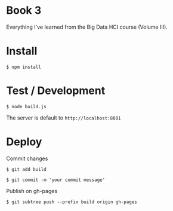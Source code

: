 # Book 3

Everything I've learned from the Big Data HCI course (Volume III).

# Install

    $ npm install

# Test / Development

    $ node build.js

The server is default to `http://localhost:8081`

# Deploy

Commit changes

    $ git add build

    $ git commit -m 'your commit message'

Publish on gh-pages

    $ git subtree push --prefix build origin gh-pages
